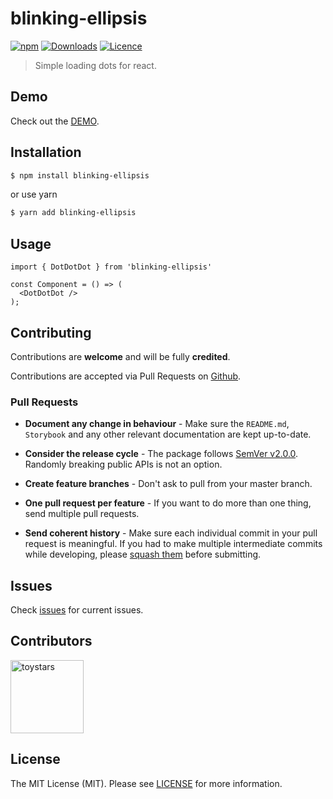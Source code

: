 # blinking-ellipsis

[![npm](https://img.shields.io/npm/v/blinking-ellipsis.svg)](https://www.npmjs.com/package/blinking-ellipsis) [![Downloads](https://img.shields.io/npm/dt/blinking-ellipsis.svg)](https://www.npmjs.com/package/blinking-ellipsis) [![Licence](https://img.shields.io/npm/l/blinking-ellipsis.svg)](https://www.npmjs.com/package/blinking-ellipsis)

> Simple loading dots for react.

## Demo

Check out the [DEMO](https://toystars.github.io/blinking-ellipsis/).

## Installation
``` bash
$ npm install blinking-ellipsis
```
or use yarn

``` bash
$ yarn add blinking-ellipsis
```

## Usage
```tsx
import { DotDotDot } from 'blinking-ellipsis'

const Component = () => (
  <DotDotDot />
);
```

## Contributing

Contributions are **welcome** and will be fully **credited**.

Contributions are accepted via Pull Requests on [Github](https://github.com/toystars/blinking-ellipsis).

### Pull Requests

- **Document any change in behaviour** - Make sure the `README.md`, `Storybook` and any other relevant documentation are kept up-to-date.

- **Consider the release cycle** - The package follows [SemVer v2.0.0](http://semver.org/). Randomly breaking public APIs is not an option.

- **Create feature branches** - Don't ask to pull from your master branch.

- **One pull request per feature** - If you want to do more than one thing, send multiple pull requests.

- **Send coherent history** - Make sure each individual commit in your pull request is meaningful. If you had to make multiple intermediate commits while developing, please [squash them](http://www.git-scm.com/book/en/v2/Git-Tools-Rewriting-History#Changing-Multiple-Commit-Messages) before submitting.


## Issues

Check [issues](https://github.com/toystars/blinking-ellipsis/issues) for current issues.

## Contributors

[<img alt="toystars" src="https://avatars0.githubusercontent.com/u/16062709?v=4&s=117" width="117">](https://github.com/toystars)

## License

The MIT License (MIT). Please see [LICENSE](LICENSE) for more information.
